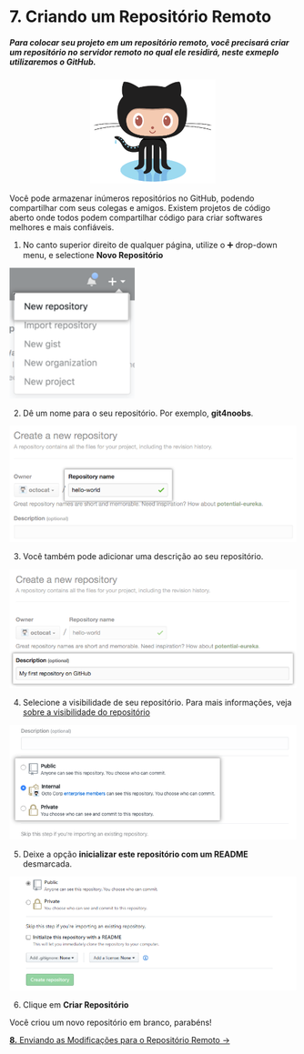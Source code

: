 # **7.** Criando um Repositório Remoto

##### Para colocar seu projeto em um repositório remoto, você precisará criar um repositório no servidor remoto no qual ele residirá, neste exmeplo utilizaremos o GitHub.

<div align="center">
  <img src="/Images/Tutorial/Octocat.png" alt="Git" width="220px" /> 
</div>

Você pode armazenar inúmeros repositórios no GitHub, podendo compartilhar com seus colegas e amigos. Existem projetos de código aberto  onde todos podem compartilhar código para criar softwares melhores e mais confiáveis.

1. No canto superior direito de qualquer página, utilize o ➕ drop-down menu, e selectione **Novo Repositório**

<img src="/Images/Tutorial/repo-create.png" alt="Git" width="220px" /> 

2. Dê um nome para o seu repositório. Por exemplo, **git4noobs**.

<img src="/Images/Tutorial/create-repository-name.png" alt="Git" width="620px" />

3. Você também pode adicionar uma descrição ao seu repositório.

<img src="/Images/Tutorial/create-repository-desc.png" alt="Git" width="620px" />

4. Selecione a visibilidade de seu repositório. Para mais informações, veja [sobre a visibilidade do repositório](https://help.github.com/pt/github/creating-cloning-and-archiving-repositories/about-repository-visibility)

<img src="/Images/Tutorial/create-repository-public-private.png" alt="Git" width="620px" />

5. Deixe a opção **inicializar este repositório com um README** desmarcada.

<img src="/Images/Tutorial/create-repository-readme.png" alt="Git" width="820px" />

6. Clique em **Criar Repositório**

Você criou um novo repositório em branco, parabéns!

[**8.** Enviando as Modificações para o Repositório Remoto &rarr;](https://github.com/Go-Horse-Coding/git-tutorial/blob/master/Tutorial/8-pusing-to-remote-repository.md)
